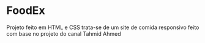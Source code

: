 # FoodEx
Projeto feito em HTML e CSS trata-se de um site de comida responsivo feito com base no projeto do canal Tahmid Ahmed
